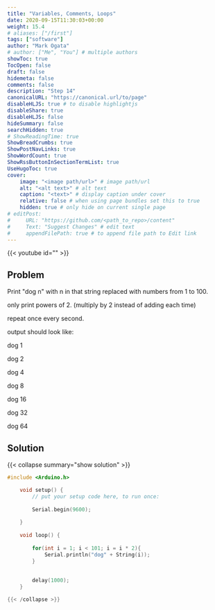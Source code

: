 ```yaml
---
title: "Variables, Comments, Loops"
date: 2020-09-15T11:30:03+00:00
weight: 15.4
# aliases: ["/first"]
tags: ["software"]
author: "Mark Ogata"
# author: ["Me", "You"] # multiple authors
showToc: true
TocOpen: false
draft: false
hidemeta: false
comments: false
description: "Step 14"
canonicalURL: "https://canonical.url/to/page"
disableHLJS: true # to disable highlightjs
disableShare: true
disableHLJS: false
hideSummary: false
searchHidden: true
# ShowReadingTime: true
ShowBreadCrumbs: true
ShowPostNavLinks: true
ShowWordCount: true
ShowRssButtonInSectionTermList: true
UseHugoToc: true
cover:
    image: "<image path/url>" # image path/url
    alt: "<alt text>" # alt text
    caption: "<text>" # display caption under cover
    relative: false # when using page bundles set this to true
    hidden: true # only hide on current single page
# editPost:
#     URL: "https://github.com/<path_to_repo>/content"
#     Text: "Suggest Changes" # edit text
#     appendFilePath: true # to append file path to Edit link
---
```


{{< youtube id="" >}}

## Problem

Print "dog n" with n in that string replaced with numbers from 1 to 100.

only print powers of 2. (multiply by 2 instead of adding each time)

repeat once every second.

output should look like:

dog 1

dog 2

dog 4

dog 8

dog 16

dog 32

dog 64

## Solution

{{< collapse summary="show solution" >}}

```C++
#include <Arduino.h>

    void setup() {
        // put your setup code here, to run once:
    
        Serial.begin(9600);
    
    }   
    
    void loop() {
    
        for(int i = 1; i < 101; i = i * 2){
            Serial.println("dog" + String(i));
        }
        
        
        delay(1000);
    }

{{< /collapse >}}

